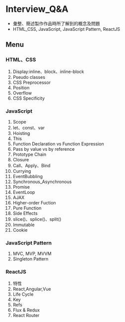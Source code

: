 # Interview_Q&A
- 彙整、簡述製作作品時所了解到的概念及問題
- HTML_CSS, JavaScript, JavaScript Pattern, ReactJS 
## Menu 

### HTML、CSS
1. Display:inline、block、inline-block
2. Pseudo classes
3. CSS Preprocessor
4. Position
5. Overflow
6. CSS Specificity

### JavaScript
1. Scope
2. let、const、var
3. Hoisting  
4. This  
5. Function Declaration vs Function Expression  
6. Pass by value vs by reference  
7. Prototype Chain  
8. Closure  
9. Call、Apply、Bind  
10. Currying   
11. EventBubbling  
12. Synchronous_Asynchronous  
13. Promise  
14. EventLoop  
15. AJAX  
16. Higher-order Fuction
17. Pure Function
18. Side Effects
19. slice()、splice()、split() 
20. Immutable
21. Cookie

### JavaScript Pattern
1. MVC, MVP, MVVM
2. Singleton Pattern

### ReactJS
1. 特性
2. React,Angular,Vue
3. Life Cycle 
4. Key
5. Refs
6. Flux & Redux
7. React Router